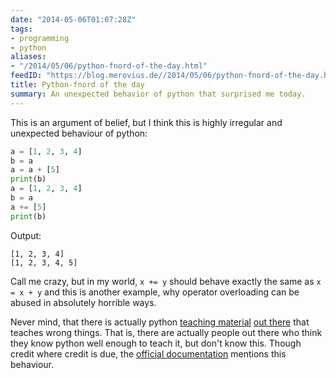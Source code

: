 ```yaml
---
date: "2014-05-06T01:07:28Z"
tags:
- programming
- python
aliases:
- "/2014/05/06/python-fnord-of-the-day.html"
feedID: "https://blog.merovius.de//2014/05/06/python-fnord-of-the-day.html"
title: Python-fnord of the day
summary: An unexpected behavior of python that surprised me today.
---
```


This is an argument of belief, but I think this is highly irregular and
unexpected behaviour of python:

```python
a = [1, 2, 3, 4]
b = a
a = a + [5]
print(b)
a = [1, 2, 3, 4]
b = a
a += [5]
print(b)
```

Output:

```
[1, 2, 3, 4]
[1, 2, 3, 4, 5]
```

Call me crazy, but in my world, `x += y` should behave exactly the same as `x =
x + y` and this is another example, why operator overloading can be abused in
absolutely horrible ways.

Never mind, that there is actually python [teaching
material](http://www.tutorialspoint.com/python/python_basic_operators.htm) [out
there](http://www.rafekettler.com/magicmethods.html#numeric) that teaches wrong
things. That is, there are actually people out there who think they know python
well enough to teach it, but don't know this. Though credit where credit is
due, the [official documentation](https://docs.python.org/2/reference/simple_stmts.html#augmented-assignment-statements)
mentions this behaviour.
